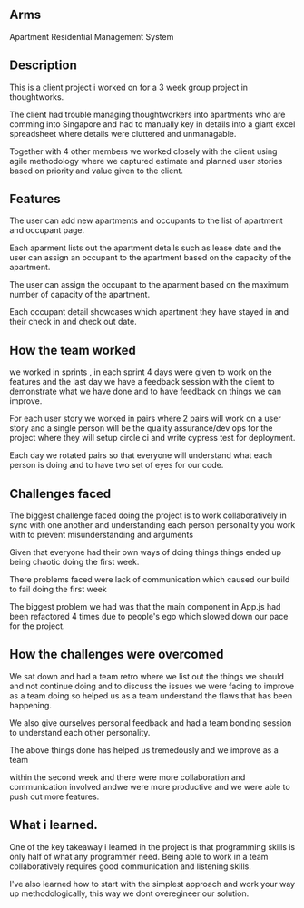 ## Arms

Apartment Residential Management System 

## Description

This is a client project i worked on for a 3 week group project in thoughtworks. 

The client had trouble managing thoughtworkers into apartments who are comming into Singapore and had to manually key in details into a giant excel spreadsheet where details were cluttered and unmanagable. 

Together with 4 other members we worked closely with the client using agile methodology where we captured estimate and planned user stories based on priority and value given to the client.



## Features 

The user can add new apartments and occupants to the list of apartment and occupant page. 

Each aparment lists out the apartment details such as lease date and the user can assign an occupant to the apartment based on the capacity of the apartment.

The user can assign the occupant to the aparment based on the maximum number of capacity of the apartment. 

Each occupant detail showcases which apartment they have stayed in and their check in and check out date. 



## How the team worked

we worked in sprints , in each sprint 4 days were given to work on the features and the last day we have a feedback session with the client to demonstrate what we have done and to have feedback on things we can improve.

For each user story we worked in pairs where 2 pairs will work on a user story and a single person will be the quality assurance/dev ops for the project where they will setup circle ci and write cypress test for deployment.

Each day we rotated pairs so that everyone will understand what each person is doing and to have two set of eyes for our code. 


## Challenges faced 

The biggest challenge faced doing the project is to work collaboratively in sync with one another and understanding each person personality you work with to prevent misunderstanding and arguments

Given that  everyone had their own ways of doing things things ended up being chaotic doing the first week. 

There problems faced were lack of communication which caused our build to fail doing the first week

The biggest problem we had  was that the main component in App.js had been refactored 4 times due to people's ego which slowed down our pace for the project. 


## How the challenges were overcomed

We sat down and had a team retro where we list out the things we should and not continue doing and to discuss the issues we were facing to improve as a team doing so helped us as a team understand the flaws that has been happening.

We also give ourselves personal feedback and had a team bonding session to understand each other personality. 

The above things done has helped us tremedously and we improve as a team 

within the second week and there were more collaboration and communication involved andwe were more productive and we were able to push out more features.

## What i learned. 

One of the key takeaway i learned in the project is that programming skills is only half of what any programmer need. Being able to work in a team collaboratively requires good communication and listening skills. 

I've also learned how to start with the simplest approach and work your way up methodologically, this way we dont overegineer our solution. 



